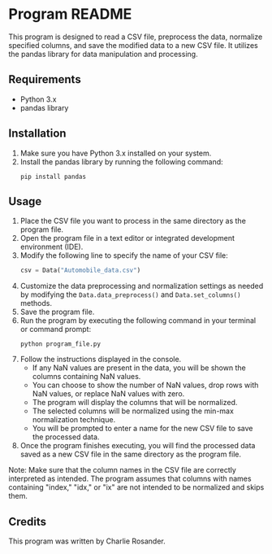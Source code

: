 # Program README

This program is designed to read a CSV file, preprocess the data, normalize specified columns, and save the modified data to a new CSV file. It utilizes the pandas library for data manipulation and processing.

## Requirements
- Python 3.x
- pandas library

## Installation
1. Make sure you have Python 3.x installed on your system.
2. Install the pandas library by running the following command:
   ```
   pip install pandas
   ```

## Usage
1. Place the CSV file you want to process in the same directory as the program file.
2. Open the program file in a text editor or integrated development environment (IDE).
3. Modify the following line to specify the name of your CSV file:
   ```python
   csv = Data("Automobile_data.csv")
   ```
4. Customize the data preprocessing and normalization settings as needed by modifying the `Data.data_preprocess()` and `Data.set_columns()` methods.
5. Save the program file.
6. Run the program by executing the following command in your terminal or command prompt:
   ```
   python program_file.py
   ```
7. Follow the instructions displayed in the console.
   - If any NaN values are present in the data, you will be shown the columns containing NaN values.
   - You can choose to show the number of NaN values, drop rows with NaN values, or replace NaN values with zero.
   - The program will display the columns that will be normalized.
   - The selected columns will be normalized using the min-max normalization technique.
   - You will be prompted to enter a name for the new CSV file to save the processed data.
8. Once the program finishes executing, you will find the processed data saved as a new CSV file in the same directory as the program file.

Note: Make sure that the column names in the CSV file are correctly interpreted as intended. The program assumes that columns with names containing "index," "idx," or "ix" are not intended to be normalized and skips them.

## Credits
This program was written by Charlie Rosander.